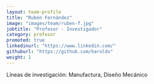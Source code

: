 ```yaml
---
layout: team-profile
title: "Rubén Fernández"
image: "images/team/ruben-f.jpg"
jobtitle: "Profesor - Investigador"
category: profesor
promoted: true
linkedinurl: "https://www.linkedin.com/"
githuburl: "https://github.com/haroldv"
weight: 1
---
```


Líneas de investigación: Manufactura, Diseño Mecánico